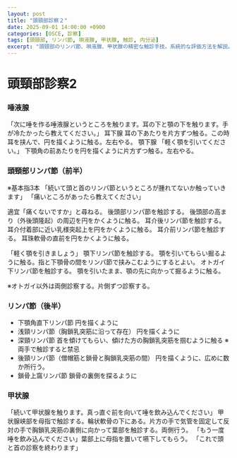 ```yaml
---
layout: post
title: "頭頸部診察２"
date: 2025-09-01 14:00:00 +0900
categories: [OSCE, 診察]
tags: [頭頸部, リンパ節, 唄液腺, 甲状腺, 触診, 内分泌]
excerpt: "頭頸部のリンパ節、唄液腺、甲状腺の精密な触診手技。系統的な評価方法を解説。"
---
```


# 頭頸部診察2

### 唾液腺
「次に唾を作る唾液腺というところを触ります。耳の下と顎の下を触ります。手が冷たかったら教えてください。」
耳下腺
耳の下あたりを片方ずつ触る。この時耳を挟んで、円を描くように触る。左右やる。
顎下腺
「軽く顎を引いてください。」
下顎角の前あたりを円を描くように片方ずつ触る。左右やる。

### 頭頸部リンパ節（前半）
※基本指3本
「続いて頭と首のリンパ節というところが腫れてないか触っていきます」
「痛いところがあったら教えてください」

適宜「痛くないですか」と尋ねる。
後頭部リンパ節を触診する。
後頭部の高まり（外後頭隆起）の周辺を円をかくように触る。
耳介後リンパ節を触診する。
耳介付着部に近い乳様突起上を円をかくように触る。
耳介前リンパ節を触診する。
耳珠軟骨の直前を円をかくように触る。

「軽く顎を引きましょう」
顎下リンパ節を触診する。
顎を引いてもらい掘るように触る。指と下顎骨の間をリンパ節で挟みこむようにするとよい。
オトガイ下リンパ節を触診する。
顎を引いたまま、顎の先に向かって掘るように触る。

※オトガイ以外は両側診察する。片側ずつ診察する。


### リンパ節（後半）
- 下顎角直下リンパ節
円を描くように
- 浅頸リンパ節（胸鎖乳突筋に沿って存在）
円を描くように
- 深頸リンパ節
首を傾けてもらい、傾けた方の胸鎖乳突筋を掴むように触る
※両手で触診すると禁忌
- 後頸リンパ節（僧帽筋と鎖骨と胸鎖乳突筋の間）
円を描くように、広めに数か所行う。
- 鎖骨上窩リンパ節
鎖骨の裏側を探るように


### 甲状腺
「続いて甲状腺を触ります。真っ直ぐ前を向いて唾を飲み込んでください」
甲状腺峡部を母指で触診する。輪状軟骨の下にある。片方の手で気管を固定して反対の手で胸鎖乳突筋の裏側に向かって葉部を触診する。両側行う。
「もう一度唾を飲み込んでください」葉部上に母指を置いて嚥下してもらう。
「これで頭と首の診察を終わります」